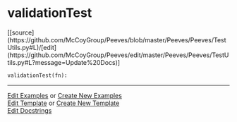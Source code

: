 # <a id="Peeves.Peeves.TestUtils.validationTest">validationTest</a>
<div class="docs-source-link" markdown="1">
[[source](https://github.com/McCoyGroup/Peeves/blob/master/Peeves/Peeves/TestUtils.py#L)/[edit](https://github.com/McCoyGroup/Peeves/edit/master/Peeves/Peeves/TestUtils.py#L?message=Update%20Docs)]
</div>

```python
validationTest(fn): 
```












---

[Edit Examples](https://github.com/McCoyGroup/Peeves/edit/gh-pages/ci/examples/Peeves/Peeves/TestUtils/validationTest.md) or 
[Create New Examples](https://github.com/McCoyGroup/Peeves/new/gh-pages/?filename=ci/examples/Peeves/Peeves/TestUtils/validationTest.md) <br/>
[Edit Template](https://github.com/McCoyGroup/Peeves/edit/gh-pages/ci/docs/Peeves/Peeves/TestUtils/validationTest.md) or 
[Create New Template](https://github.com/McCoyGroup/Peeves/new/gh-pages/?filename=ci/docs/templates/Peeves/Peeves/TestUtils/validationTest.md) <br/>
[Edit Docstrings](https://github.com/McCoyGroup/Peeves/edit/master/Peeves/Peeves/TestUtils.py#L?message=Update%20Docs)